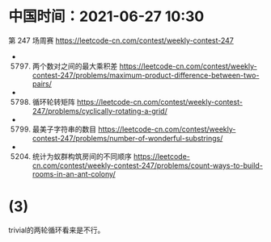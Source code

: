 
# 中国时间：2021-06-27 10:30

第 247 场周赛 https://leetcode-cn.com/contest/weekly-contest-247
- 5797. 两个数对之间的最大乘积差 https://leetcode-cn.com/contest/weekly-contest-247/problems/maximum-product-difference-between-two-pairs/
- 5798. 循环轮转矩阵 https://leetcode-cn.com/contest/weekly-contest-247/problems/cyclically-rotating-a-grid/
- 5799. 最美子字符串的数目 https://leetcode-cn.com/contest/weekly-contest-247/problems/number-of-wonderful-substrings/
- 5204. 统计为蚁群构筑房间的不同顺序 https://leetcode-cn.com/contest/weekly-contest-247/problems/count-ways-to-build-rooms-in-an-ant-colony/

# (3)

trivial的两轮循环看来是不行。
